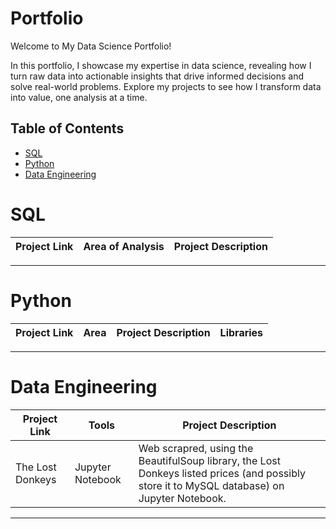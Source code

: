 # Portfolio

Welcome to My Data Science Portfolio!

In this portfolio, I showcase my expertise in data science, revealing how I turn raw data into actionable insights that drive informed decisions and solve real-world problems. Explore my projects to see how I transform data into value, one analysis at a time.

## Table of Contents
- [SQL](#sql)
- [Python](#python)
- [Data Engineering](#data-engineering)

# SQL
| Project Link | Area of Analysis | Project Description | 
|---|---|---|

***

# Python
| Project Link | Area | Project Description | Libraries |    
|---|---|---|---|

***

# Data Engineering
| Project Link | Tools | Project Description | 
|---|---|---|
| The Lost Donkeys | Jupyter Notebook | Web scrapred, using the BeautifulSoup library, the Lost Donkeys listed prices (and possibly store it to MySQL database) on Jupyter Notebook.
***
